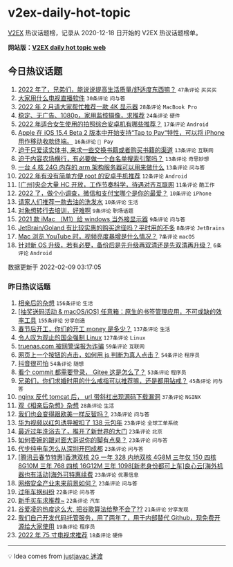# v2ex-daily-hot-topic

[V2EX](https://www.v2ex.com/) 热议话题榜，记录从 2020-12-18 日开始的 V2EX 热议话题榜单。

**网站版：[V2EX daily hot topic web](https://boojack.github.io/v2ex-daily-hot-topic-web/)**

## 今日热议话题

<!-- TODAY BEGIN -->

1. [2022 年了，兄弟们，能说说提高生活质量/舒适度东西嘛？](https://www.v2ex.com/t/832587) `47条评论` `买买买`
1. [大家用什么电视直播软件](https://www.v2ex.com/t/832582) `30条评论` `问与答`
1. [2022 年 2 月请大家帮忙推荐一款 4K 显示器](https://www.v2ex.com/t/832589) `28条评论` `MacBook Pro`
1. [稳定、无广告、1080p，家用监控摄像，求推荐](https://www.v2ex.com/t/832581) `24条评论` `硬件`
1. [2022 年适合女生使用的拍照综合安卓机有哪些推荐？](https://www.v2ex.com/t/832592) `17条评论` `Android`
1. [Apple 在 iOS 15.4 Beta 2 版本中开始支持“Tap to Pay“特性，可以将 iPhone 用作移动收款终端。](https://www.v2ex.com/t/832583) `16条评论` ` Pay`
1. [迫于只爱读实体书, 来求一些交换书籍或者购买书籍的渠道](https://www.v2ex.com/t/832600) `13条评论` `互联网`
1. [迫于内容农场横行，有必要做一个白名单搜索引擎吗？](https://www.v2ex.com/t/832596) `13条评论` `奇思妙想`
1. [一台 4 核 24G 内存的 arm 架构服务器可以用来做什么](https://www.v2ex.com/t/832586) `13条评论` `问与答`
1. [2022 年有没有简单方便 root 的安卓手机推荐](https://www.v2ex.com/t/832607) `12条评论` `Android`
1. [[广州]央企大量 HC 开放，工作节奏科学，待遇对齐互联网](https://www.v2ex.com/t/832588) `11条评论` `酷工作`
1. [2022 了，做个小调查，微信和支付宝哪个是你的最爱？](https://www.v2ex.com/t/832624) `10条评论` `iPhone`
1. [请家人们推荐一款去油的洗发水](https://www.v2ex.com/t/832611) `10条评论` `生活`
1. [对象想转行去培训，好难啊](https://www.v2ex.com/t/832615) `9条评论` `职场话题`
1. [2021 款 iMac （M1）给 windows 当外接显示器](https://www.v2ex.com/t/832598) `9条评论` `问与答`
1. [JetBrain/Goland 有比较实惠的购买途径吗？平时用的不多](https://www.v2ex.com/t/832613) `8条评论` `JetBrains`
1. [Mac 浏览 YouTube 时，视频亮度暴增是什么情况？](https://www.v2ex.com/t/832620) `7条评论` `macOS`
1. [针对新 OS 升级，若有必要，备份后是先升级再双清还是先双清再升级？](https://www.v2ex.com/t/832604) `6条评论` `Android`

数据更新于 2022-02-09 03:17:05

<!-- TODAY END -->

### 昨日热议话题

<!-- YESTERDAY BEGIN -->

1. [相亲后的杂想](https://www.v2ex.com/t/832463) `156条评论` `生活`
1. [[抽奖送码活动 & macOS/iOS] 任意箱：原生的书签管理应用，不可或缺的效率工具](https://www.v2ex.com/t/832392) `155条评论` `分享创造`
1. [春节后开工，你们的开工 money 是多少？](https://www.v2ex.com/t/832360) `137条评论` `生活`
1. [令人叹为观止的国企强制 Linux](https://www.v2ex.com/t/832405) `127条评论` `Linux`
1. [truenas.com 被网警误报为诈骗](https://www.v2ex.com/t/832355) `59条评论` `互联网`
1. [网页上一个按钮的点击，如何用 js 判断为真人点击？](https://www.v2ex.com/t/832362) `54条评论` `程序员`
1. [抖音很可怕](https://www.v2ex.com/t/832436) `54条评论` `随想`
1. [看个 commit 都需要登录， Gitee 这是怎么了？](https://www.v2ex.com/t/832503) `53条评论` `程序员`
1. [兄弟们，你们求婚时用的什么戒指可以推荐嘛，还是都用钻戒？](https://www.v2ex.com/t/832477) `45条评论` `问与答`
1. [nginx 反代 tomcat 后， url 带斜杠出现源码下载漏洞](https://www.v2ex.com/t/832466) `37条评论` `NGINX`
1. [观《相亲后杂想》杂想](https://www.v2ex.com/t/832526) `28条评论` `生活`
1. [我们也会变得跟欧美一样反智吗？](https://www.v2ex.com/t/832512) `23条评论` `问与答`
1. [华为视频以红包诱导被扣了 138 元包年](https://www.v2ex.com/t/832460) `23条评论` `全球工单系统`
1. [最近过年洗浴去了，推开了新世界的大门](https://www.v2ex.com/t/832449) `23条评论` `北京`
1. [如何委婉的跟对面大哥说你的脚有点臭？](https://www.v2ex.com/t/832402) `23条评论` `问与答`
1. [代步纯电车怎么从深圳开回成都](https://www.v2ex.com/t/832366) `23条评论` `问与答`
1. [[腾讯云春节特惠]香港双核 2G 一年 328 内地双核 4G8M 三年仅 150 四核 8G10M 三年 768 四核 16G12M 三年 1098[新老身份都可上车]良心云[海外机器也有活动]海外可特惠续费](https://www.v2ex.com/t/832354) `23条评论` `优惠信息`
1. [网络安全产业未来前景如何？](https://www.v2ex.com/t/832351) `23条评论` `问与答`
1. [过年车祸纠纷](https://www.v2ex.com/t/832532) `22条评论` `问与答`
1. [新手买车求推荐~](https://www.v2ex.com/t/832467) `22条评论` `汽车`
1. [谷爱凌的热度这么大, 把谷歌算法给整不会了??](https://www.v2ex.com/t/832541) `21条评论` `分享发现`
1. [我们自己开发代码托管服务，用了两年了，用于内部替代 Github，现免费开源给大家使用](https://www.v2ex.com/t/832380) `19条评论` `程序员`
1. [2022 年 75 寸电视求推荐](https://www.v2ex.com/t/832472) `18条评论` `硬件`

<!-- YESTERDAY END -->

---

💡 Idea comes from [justjavac 迷渡](https://github.com/justjavac/)
